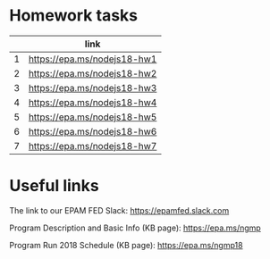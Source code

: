 # Homework tasks
|     | link |
|-----|------|
|   1 |  https://epa.ms/nodejs18-hw1  |
|   2 |  https://epa.ms/nodejs18-hw2  |
|   3 |  https://epa.ms/nodejs18-hw3  |
|   4 |  https://epa.ms/nodejs18-hw4  |
|   5 |  https://epa.ms/nodejs18-hw5  |
|   6 |  https://epa.ms/nodejs18-hw6  |
|   7 |  https://epa.ms/nodejs18-hw7  |

# Useful links
The link to our EPAM FED Slack: https://epamfed.slack.com 

Program Description and Basic Info (KB page): https://epa.ms/ngmp 

Program Run 2018 Schedule (KB page): https://epa.ms/ngmp18 
